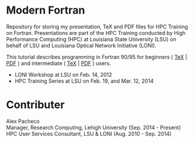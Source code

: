 # Modern Fortran
Repository for storing my presentation, TeX and PDF files for HPC 
Training on Fortran. Presentations are part of the HPC Training 
conducted by High Performance Computing (HPC) at Louisiana State 
University (LSU) on behalf of LSU and Louisiana Optical Network 
Initiative (LONI).  

This tutorial describes programming in Fortran 90/95 for beginners 
( [TeX](Fortran/Fortran1.tex) | [PDF](Fortran/Fortran2.pdf) ) and
intermediate ( [TeX](Fortran/Fortran2.tex) | 
[PDF](Fortran/Fortran2.pdf) ) users.

 * LONI Workshop at LSU on Feb. 14, 2012
 * HPC Training Series at LSU on Feb. 19, and Mar. 12, 2014

# Contributer
Alex Pacheco  
 Manager, Research Computing, Lehigh University (Sep. 2014 - Present)  
 HPC User Services Consultant, LSU & LONI (Aug. 2010 - Sep. 2014)
